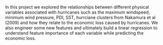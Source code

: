 In this project we explored the relationships between different physical variables associated with hurricanes such as the maximum windspeed, minimum wind pressure, PDI, SST, hurrciane clusters from Nakamura et al (2009) and how they relate to the economic loss caused by hurricanes. We also engineer some new features and ultimately build a linear regression to understand feature importance of each variable while predicting the economic loss.
